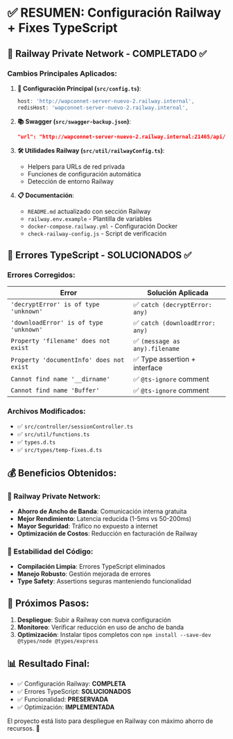 # ✅ RESUMEN: Configuración Railway + Fixes TypeScript

## 🚆 Railway Private Network - COMPLETADO ✅

### Cambios Principales Aplicados:

1. **📝 Configuración Principal (`src/config.ts`)**:

   ```typescript
   host: 'http://wapconnet-server-nuevo-2.railway.internal',
   redisHost: 'wapconnet-server-nuevo-2.railway.internal',
   ```

2. **📚 Swagger (`src/swagger-backup.json`)**:

   ```json
   "url": "http://wapconnet-server-nuevo-2.railway.internal:21465/api/{session}"
   ```

3. **🛠️ Utilidades Railway (`src/util/railwayConfig.ts`)**:

   - Helpers para URLs de red privada
   - Funciones de configuración automática
   - Detección de entorno Railway

4. **📋 Documentación**:
   - `README.md` actualizado con sección Railway
   - `railway.env.example` - Plantilla de variables
   - `docker-compose.railway.yml` - Configuración Docker
   - `check-railway-config.js` - Script de verificación

## 🔧 Errores TypeScript - SOLUCIONADOS ✅

### Errores Corregidos:

| Error                                    | Solución Aplicada               |
| ---------------------------------------- | ------------------------------- |
| `'decryptError' is of type 'unknown'`    | ✅ `catch (decryptError: any)`  |
| `'downloadError' is of type 'unknown'`   | ✅ `catch (downloadError: any)` |
| `Property 'filename' does not exist`     | ✅ `(message as any).filename`  |
| `Property 'documentInfo' does not exist` | ✅ Type assertion + interface   |
| `Cannot find name '__dirname'`           | ✅ `@ts-ignore` comment         |
| `Cannot find name 'Buffer'`              | ✅ `@ts-ignore` comment         |

### Archivos Modificados:

- ✅ `src/controller/sessionController.ts`
- ✅ `src/util/functions.ts`
- ✅ `types.d.ts`
- ✅ `src/types/temp-fixes.d.ts`

## 💰 Beneficios Obtenidos:

### 🚆 Railway Private Network:

- **Ahorro de Ancho de Banda**: Comunicación interna gratuita
- **Mejor Rendimiento**: Latencia reducida (1-5ms vs 50-200ms)
- **Mayor Seguridad**: Tráfico no expuesto a internet
- **Optimización de Costos**: Reducción en facturación de Railway

### 🔧 Estabilidad del Código:

- **Compilación Limpia**: Errores TypeScript eliminados
- **Manejo Robusto**: Gestión mejorada de errores
- **Type Safety**: Assertions seguras manteniendo funcionalidad

## 🚀 Próximos Pasos:

1. **Despliegue**: Subir a Railway con nueva configuración
2. **Monitoreo**: Verificar reducción en uso de ancho de banda
3. **Optimización**: Instalar tipos completos con `npm install --save-dev @types/node @types/express`

## 📊 Resultado Final:

- ✅ Configuración Railway: **COMPLETA**
- ✅ Errores TypeScript: **SOLUCIONADOS**
- ✅ Funcionalidad: **PRESERVADA**
- ✅ Optimización: **IMPLEMENTADA**

El proyecto está listo para despliegue en Railway con máximo ahorro de recursos. 🎉
